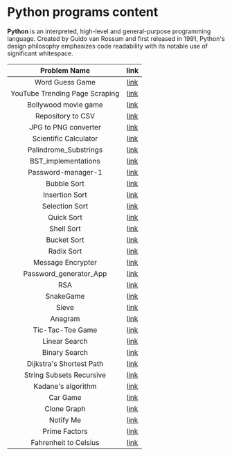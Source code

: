 # Python programs content

**Python** is an interpreted, high-level and general-purpose programming language. Created by Guido van Rossum and first released in 1991, Python's design philosophy emphasizes code readability with its notable use of significant whitespace.

|     Problem Name     |                          link                          |
| :------------------: | :----------------------------------------------------: |
|   Word Guess Game    |                 [link](./wordGuess.py)                 |
|   YouTube Trending Page Scraping    | [link](./YouTube_Trending_Analysis/YT_Trending_Analysis.py) |
| Bollywood movie game |                 [link](./Bollywood.py)                 |
|  Repository to CSV   |          [link](./repositoriesTo_CSV/main.py)          |
| JPG to PNG converter | [link](./JPG_to_PNG_converter/JPG_to_PNG_Converter.py) |
|Scientific Calculator |           [link](./Calculator/calculator.py)           |
| Palindrome_Substrings|            [link](./Palindrome_Substrings.py)          |
| BST_implementations  |            [link](./BST_implementation.py)             |
|   Password-manager-1 |     [link](./password-manager/password-manager.py)     |
|    Bubble Sort       |                   [link](./Sorting_Algorithms/bubble_sort.py)               |
|    Insertion Sort    |                   [link](./Sorting_Algorithms/insertion_sort.py)            |
|    Selection Sort    |                   [link](./Sorting_Algorithms/selection_sort.py)            |
|    Quick Sort        |  [link](./Sorting_Algorithms/quick_sort/quick_sort.py)   |
|    Shell Sort        |  [link](./Sorting_Algorithms/shell_sort.py)              |
|    Bucket Sort       |  [link](./Sorting_Algorithms/bucket_sort.py)             |
|    Radix Sort        |  [link](./Sorting_Algorithms/radix_sort.py)              |
|   Message Encrypter  |               [link](./msg-encryptor/encrypter-msg.py)   |
|  Password_generator_App |          [link](./Password_generator_App.py)          |
|   RSA           |             [link](./RSA.py)                                  |
|   SnakeGame     |            [link](./SnakeGame.py)                             |
|    Sieve        |         [link](./sieve.py)                                    |
|    Anagram           |         [link](./anagram.py)                           |
|  Tic-Tac-Toe Game    |   [link](./Tic-Tac-Toe/Tic-tac-toe.py)                 |
|    Linear Search  |           [link](./linearsearch.py)     |
|     Binary Search |               [link](./binarysearch.py) |
|   Dijkstra's Shortest Path |      [link](./dijkstra.py)       |
| String Subsets Recursive |		[link](.stringSubsetsRecursive.py)	|
|   Kadane's algorithm |	[link](./kadanes_algorithm.py)	|
| Car Game |    [link](./Car_Game/CarGame.py)  |
| Clone Graph |    [link](./Clone_Graph.py)  |
| Notify Me |    [link](./notify_me/notify-me.py)  |
| Prime Factors |     [link](./prime_factors.py)      |
| Fahrenheit to Celsius | [link](./Fahrenheit_to_celsius.py) |







